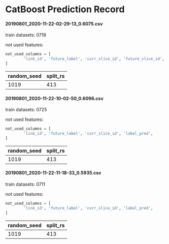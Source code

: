 # CatBoost Prediction Record

#### 20190801_2020-11-22-02-29-13_0.6075.csv

train datasets:	0718

not used features:

```python
not_used_columns = [
        'link_id', 'future_label', 'curr_slice_id', 'future_slice_id', 'label_pred',
]
```

| random_seed | split_rs |
| ----------- | -------- |
| 1019        | 413      |

#### 20190801_2020-11-22-10-02-50_0.6096.csv

train datasets:	0725

not used features:

```python
not_used_columns = [
        'link_id', 'future_label', 'curr_slice_id', 'label_pred',
]
```

| random_seed | split_rs |
| ----------- | -------- |
| 1019        | 413      |

#### 20190801_2020-11-22-11-18-33_0.5935.csv

train datasets:	0711

not used features:

```python
not_used_columns = [
        'link_id', 'future_label', 'curr_slice_id', 'label_pred',
]
```

| random_seed | split_rs |
| ----------- | -------- |
| 1019        | 413      |